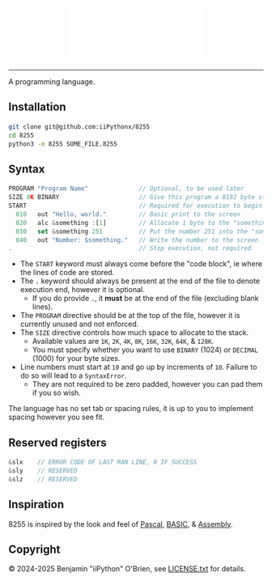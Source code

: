 <p align = "center">
    <picture>
        <source media = "(prefers-color-scheme: dark)" srcset = ".github/logo_dark.png">
        <source media = "(prefers-color-scheme: light)" srcset = ".github/logo_light.png">
        <img alt = "8255 logo" src = "/.github/logo_dark.png">
    </picture>
    <hr>
</p>

A programming language.

## Installation

```bash
git clone git@github.com:iiPythonx/8255
cd 8255
python3 -m 8255 SOME_FILE.8255
```

## Syntax

<!-- Using JS for syntax highlighting since its the closest I can find. -->

```js
PROGRAM "Program Name"              // Optional, to be used later
SIZE 8K BINARY                      // Give this program a 8192 byte stack to work with
START                               // Required for execution to begin
  010   out "Hello, world."         // Basic print to the screen
  020   alc &something :[1]         // Allocate 1 byte to the "something" register
  030   set &something 251          // Put the number 251 into the "something" register
  040   out "Number: $something."   // Write the number to the screen
.                                   // Stop execution, not required
```

- The `START` keyword must always come before the "code block", ie where the lines of code are stored.
- The `.` keyword should always be present at the end of the file to denote execution end, however it is optional.
    - If you do provide `.`, it **must** be at the end of the file (excluding blank lines).
- The `PROGRAM` directive should be at the top of the file, however it is currently unused and not enforced.
- The `SIZE` directive controls how much space to allocate to the stack.  
    - Available values are `1K`, `2K`, `4K`, `8K`, `16K`, `32K`, `64K`, & `128K`.
    - You must specify whether you want to use `BINARY` (1024) or `DECIMAL` (1000) for your byte sizes.
- Line numbers must start at `10` and go up by increments of `10`. Failure to do so will lead to a `SyntaxError`.  
    - They are not required to be zero padded, however you can pad them if you so wish.

The language has no set tab or spacing rules, it is up to you to implement spacing however you see fit.

## Reserved registers

```js
&slx    // ERROR CODE OF LAST RAN LINE, 0 IF SUCCESS
&sly    // RESERVED
&slz    // RESERVED
```

## Inspiration

8255 is inspired by the look and feel of [Pascal](https://en.wikipedia.org/wiki/Pascal_(programming_language)), [BASIC](https://en.wikipedia.org/wiki/BASIC), & [Assembly](https://en.wikipedia.org/wiki/Assembly_language).

## Copyright

© 2024-2025 Benjamin "iiPython" O'Brien, see [LICENSE.txt](LICENSE.txt) for details.

